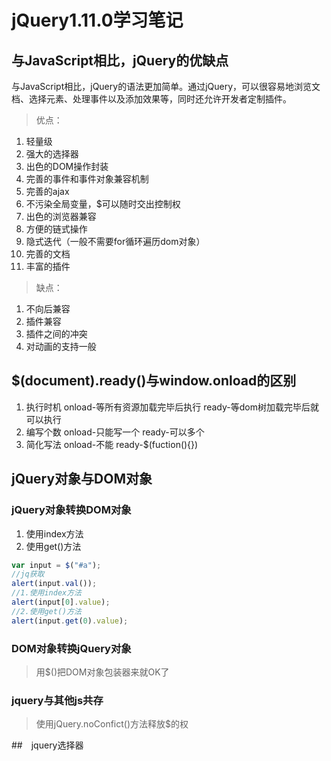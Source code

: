 # jQuery1.11.0学习笔记
## 与JavaScript相比，jQuery的优缺点
与JavaScript相比，jQuery的语法更加简单。通过jQuery，可以很容易地浏览文档、选择元素、处理事件以及添加效果等，同时还允许开发者定制插件。

> 优点：

1. 轻量级
2. 强大的选择器
3. 出色的DOM操作封装
4. 完善的事件和事件对象兼容机制
5. 完善的ajax
6. 不污染全局变量，$可以随时交出控制权
7. 出色的浏览器兼容
8. 方便的链式操作
9. 隐式迭代（一般不需要for循环遍历dom对象）
10. 完善的文档
11. 丰富的插件

> 缺点：

1. 不向后兼容
2. 插件兼容
3. 插件之间的冲突
4. 对动画的支持一般

## $(document).ready()与window.onload的区别
1. 执行时机 onload-等所有资源加载完毕后执行 ready-等dom树加载完毕后就可以执行
2. 编写个数 onload-只能写一个 ready-可以多个
3. 简化写法 onload-不能 ready-$(fuction(){})

## jQuery对象与DOM对象
### jQuery对象转换DOM对象
1. 使用index方法
2. 使用get()方法
```js
var input = $("#a");
//jq获取
alert(input.val());
//1.使用index方法
alert(input[0].value);
//2.使用get()方法
alert(input.get(0).value);
```
### DOM对象转换jQuery对象
> 用$()把DOM对象包装器来就OK了

### jquery与其他js共存
> 使用jQuery.noConfict()方法释放$的权

##　jquery选择器







